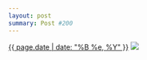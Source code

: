 ```yaml
---
layout: post
summary: Post #200
---
```


<p>
  <time><a href="/200">{{ page.date | date: "%B %e, %Y" }}</a></time>
  <a href="/200"><img src="{{ site.assets_url }}/200-640.jpg" srcset="{{ site.assets_url }}/200-1280.jpg 1280w, {{ site.assets_url }}/200-960.jpg 960w, {{ site.assets_url }}/200-640.jpg 640w, {{ site.assets_url }}/200-320.jpg 320w" sizes="(min-width: 700px) 50vw, calc(100vw - 2rem)" /></a>
</p>
